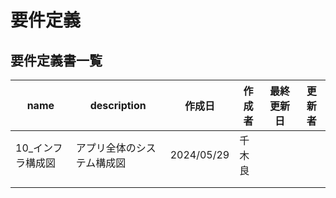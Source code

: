 # 要件定義
## 要件定義書一覧
| name              | description                | 作成日     | 作成者 | 最終更新日 | 更新者 |
| ----------------- | -------------------------- | ---------- | ------ | ---------- | ------ |
| 10_インフラ構成図 | アプリ全体のシステム構成図 | 2024/05/29 | 千木良 |            |        |
|                   |                            |            |        |            |        |
|                   |                            |            |        |            |        |